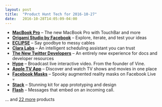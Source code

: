 ```yaml
---
layout: post
title:  "Product Hunt Tech for 2016-10-27"
date:   2016-10-28T14:05:09-04:00
---
```


* **[MacBook Pro](https://www.producthunt.com/posts/macbook-pro-2?utm_campaign=producthunt-api&utm_medium=api&utm_source=Application%3A+Daily+Digest+RSS+%28ID%3A+3202%29)** – The new MacBook Pro with TouchBar and more
* **[Origami Studio by Facebook](https://www.producthunt.com/posts/origami-studio-by-facebook?utm_campaign=producthunt-api&utm_medium=api&utm_source=Application%3A+Daily+Digest+RSS+%28ID%3A+3202%29)** – Explore, iterate, and test your ideas
* **[ECLIPSE](https://www.producthunt.com/posts/eclipse-4?utm_campaign=producthunt-api&utm_medium=api&utm_source=Application%3A+Daily+Digest+RSS+%28ID%3A+3202%29)** – Say goodbye to messy cables
* **[Clara Labs](https://www.producthunt.com/posts/clara-labs?utm_campaign=producthunt-api&utm_medium=api&utm_source=Application%3A+Daily+Digest+RSS+%28ID%3A+3202%29)** – An intelligent scheduling assistant you can trust
* **[The New Twitter Developers](https://www.producthunt.com/posts/the-new-twitter-developers?utm_campaign=producthunt-api&utm_medium=api&utm_source=Application%3A+Daily+Digest+RSS+%28ID%3A+3202%29)** – An entirely new experience for docs and developer resources
* **[Hype](https://www.producthunt.com/posts/hype?utm_campaign=producthunt-api&utm_medium=api&utm_source=Application%3A+Daily+Digest+RSS+%28ID%3A+3202%29)** – Broadcast live interactive video. From the founder of Vine.
* **[Apple TV App](https://www.producthunt.com/posts/apple-tv-app?utm_campaign=producthunt-api&utm_medium=api&utm_source=Application%3A+Daily+Digest+RSS+%28ID%3A+3202%29)** – Discover and watch TV shows and movies in one place
* **[Facebook Masks](https://www.producthunt.com/posts/facebook-masks?utm_campaign=producthunt-api&utm_medium=api&utm_source=Application%3A+Daily+Digest+RSS+%28ID%3A+3202%29)** – Spooky augmented reality masks on Facebook Live 💀
* **[Stack](https://www.producthunt.com/posts/stack-dcebeff7-3b8c-442a-b1d0-f60e2080593a?utm_campaign=producthunt-api&utm_medium=api&utm_source=Application%3A+Daily+Digest+RSS+%28ID%3A+3202%29)** – Stunning kit for app prototyping and design
* **[Flash](https://www.producthunt.com/posts/flash?utm_campaign=producthunt-api&utm_medium=api&utm_source=Application%3A+Daily+Digest+RSS+%28ID%3A+3202%29)** – Messages that embed on an incoming call.

… and [22 more](https://www.producthunt.com/tech) products